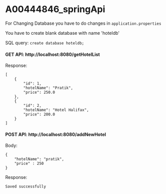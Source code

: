 # A00444846_springApi

For Changing Database you have to do changes in `application.properties`

You have to create blank database with name 'hoteldb'

SQL query: `create database hoteldb;`


#### GET API: http://localhost:8080/getHotelList


Response:
``` 
[
    {
        "id": 1,
        "hotelName": "Pratik",
        "price": 250.0
    },
    {
        "id": 2,
        "hotelName": "Hotel Halifax",
        "price": 200.0
    }
] 
```



#### POST API: http://localhost:8080/addNewHotel

Body:
``` 
{
    "hotelName": "pratik",
    "price" : 250
}
```

Response: 
```
Saved successfully
```
